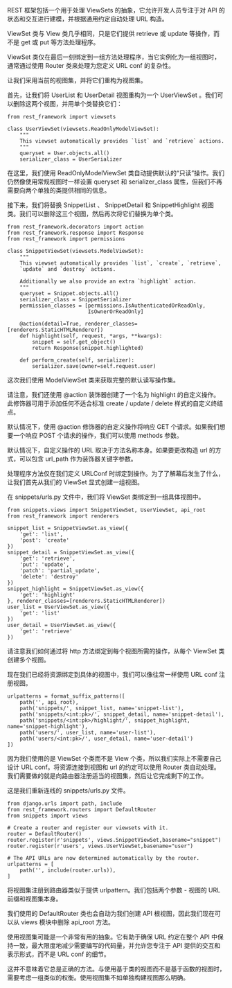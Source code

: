 REST 框架包括一个用于处理 ViewSets 的抽象，它允许开发人员专注于对 API 的状态和交互进行建模，并根据通用约定自动处理 URL 构造。

ViewSet 类与 View 类几乎相同，只是它们提供 retrieve 或 update 等操作，而不是 get 或 put 等方法处理程序。

ViewSet 类仅在最后一刻绑定到一组方法处理程序，当它实例化为一组视图时，通常通过使用 Router 类来处理为您定义 URL conf 的复杂性。

让我们采用当前的视图集，并将它们重构为视图集。

首先，让我们将 UserList 和 UserDetail 视图重构为一个 UserViewSet 。我们可以删除这两个视图，并用单个类替换它们：

```
from rest_framework import viewsets

class UserViewSet(viewsets.ReadOnlyModelViewSet):
    """
    This viewset automatically provides `list` and `retrieve` actions.
    """
    queryset = User.objects.all()
    serializer_class = UserSerializer
```

在这里，我们使用 ReadOnlyModelViewSet 类自动提供默认的“只读”操作。我们仍然像使用常规视图时一样设置 queryset 和 serializer_class 属性，但我们不再需要向两个单独的类提供相同的信息。

接下来，我们将替换 SnippetList 、 SnippetDetail 和 SnippetHighlight 视图类。我们可以删除这三个视图，然后再次将它们替换为单个类。

```
from rest_framework.decorators import action
from rest_framework.response import Response
from rest_framework import permissions

class SnippetViewSet(viewsets.ModelViewSet):
    """
    This viewset automatically provides `list`, `create`, `retrieve`,
    `update` and `destroy` actions.

    Additionally we also provide an extra `highlight` action.
    """
    queryset = Snippet.objects.all()
    serializer_class = SnippetSerializer
    permission_classes = [permissions.IsAuthenticatedOrReadOnly,
                          IsOwnerOrReadOnly]

    @action(detail=True, renderer_classes=[renderers.StaticHTMLRenderer])
    def highlight(self, request, *args, **kwargs):
        snippet = self.get_object()
        return Response(snippet.highlighted)

    def perform_create(self, serializer):
        serializer.save(owner=self.request.user)
```

这次我们使用 ModelViewSet 类来获取完整的默认读写操作集。

请注意，我们还使用 @action 装饰器创建了一个名为 highlight 的自定义操作。此修饰器可用于添加任何不适合标准 create / update / delete 样式的自定义终结点。

默认情况下，使用 @action 修饰器的自定义操作将响应 GET 个请求。如果我们想要一个响应 POST 个请求的操作，我们可以使用 methods 参数。

默认情况下，自定义操作的 URL 取决于方法名称本身。如果要更改构造 url 的方式，可以包含 url_path 作为装饰器关键字参数。

处理程序方法仅在我们定义 URLConf 时绑定到操作。为了了解幕后发生了什么，让我们首先从我们的 ViewSet 显式创建一组视图。

在 snippets/urls.py 文件中，我们将 ViewSet 类绑定到一组具体视图中。

```
from snippets.views import SnippetViewSet, UserViewSet, api_root
from rest_framework import renderers

snippet_list = SnippetViewSet.as_view({
    'get': 'list',
    'post': 'create'
})
snippet_detail = SnippetViewSet.as_view({
    'get': 'retrieve',
    'put': 'update',
    'patch': 'partial_update',
    'delete': 'destroy'
})
snippet_highlight = SnippetViewSet.as_view({
    'get': 'highlight'
}, renderer_classes=[renderers.StaticHTMLRenderer])
user_list = UserViewSet.as_view({
    'get': 'list'
})
user_detail = UserViewSet.as_view({
    'get': 'retrieve'
})
```

请注意我们如何通过将 http 方法绑定到每个视图所需的操作，从每个 ViewSet 类创建多个视图。

现在我们已经将资源绑定到具体的视图中，我们可以像往常一样使用 URL conf 注册视图。

```
urlpatterns = format_suffix_patterns([
    path('', api_root),
    path('snippets/', snippet_list, name='snippet-list'),
    path('snippets/<int:pk>/', snippet_detail, name='snippet-detail'),
    path('snippets/<int:pk>/highlight/', snippet_highlight, name='snippet-highlight'),
    path('users/', user_list, name='user-list'),
    path('users/<int:pk>/', user_detail, name='user-detail')
])
```

因为我们使用的是 ViewSet 个类而不是 View 个类，所以我们实际上不需要自己设计 URL conf。将资源连接到视图和 url 的约定可以使用 Router 类自动处理。我们需要做的就是向路由器注册适当的视图集，然后让它完成剩下的工作。

这是我们重新连线的 snippets/urls.py 文件。

```
from django.urls import path, include
from rest_framework.routers import DefaultRouter
from snippets import views

# Create a router and register our viewsets with it.
router = DefaultRouter()
router.register(r'snippets', views.SnippetViewSet,basename="snippet")
router.register(r'users', views.UserViewSet,basename="user")

# The API URLs are now determined automatically by the router.
urlpatterns = [
    path('', include(router.urls)),
]
```

将视图集注册到路由器类似于提供 urlpattern。我们包括两个参数 - 视图的 URL 前缀和视图集本身。

我们使用的 DefaultRouter 类也会自动为我们创建 API 根视图，因此我们现在可以从 views 模块中删除 api_root 方法。

使用视图集可能是一个非常有用的抽象。它有助于确保 URL 约定在整个 API 中保持一致，最大限度地减少需要编写的代码量，并允许您专注于 API 提供的交互和表示形式，而不是 URL conf 的细节。

这并不意味着它总是正确的方法。与使用基于类的视图而不是基于函数的视图时，需要考虑一组类似的权衡。使用视图集不如单独构建视图那么明确。